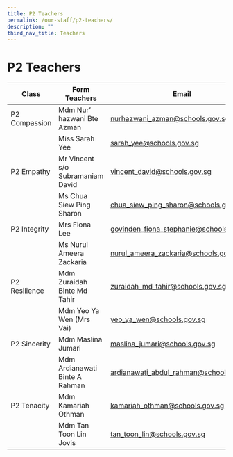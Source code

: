 ```yaml
---
title: P2 Teachers
permalink: /our-staff/p2-teachers/
description: ""
third_nav_title: Teachers
---
```

<h1><b>P2 Teachers</b></h1>



| Class | Form Teachers | Email |
| -------- | -------- | -------- |
| P2 Compassion    | Mdm Nur’ hazwani Bte Azman    | [nurhazwani_azman@schools.gov.sg](mailto:nurhazwani_azman@schools.gov.sg)    |
| |Miss Sarah Yee|[sarah_yee@schools.gov.sg](mailto:sarah_yee@schools.gov.sg)|
|P2 Empathy|Mr Vincent s/o Subramaniam David|[vincent_david@schools.gov.sg](mailto:vincent_david@schools.gov.sg)|
| |Ms Chua Siew Ping Sharon|[chua_siew_ping_sharon@schools.gov.sg](mailto:chua_siew_ping_sharon@schools.gov.sg)|
|P2 Integrity|Mrs Fiona Lee|[govinden_fiona_stephanie@schools.gov.sg](mailto:govinden_fiona_stephanie@schools.gov.sg)|
| |Ms Nurul Ameera Zackaria|[nurul_ameera_zackaria@schools.gov.sg](mailto:nurul_ameera_zackaria@schools.gov.sg)|
|P2 Resilience|Mdm Zuraidah Binte Md Tahir|[zuraidah_md_tahir@schools.gov.sg](mailto:zuraidah_md_tahir@schools.gov.sg)|
| |Mdm Yeo Ya Wen (Mrs Vai)|[yeo_ya_wen@schools.gov.sg](mailto:yeo_ya_wen@schools.gov.sg)|
|P2 Sincerity|Mdm Maslina Jumari|[maslina_jumari@schools.gov.sg](mailto:maslina_jumari@schools.gov.sg)|
| |Mdm Ardianawati Binte A Rahman|[ardianawati_abdul_rahman@schools.gov.sg](mailto:ardianawati_abdul_rahman@schools.gov.sg)|
|P2 Tenacity|Mdm Kamariah Othman|[kamariah_othman@schools.gov.sg](mailto:kamariah_othman@schools.gov.sg)|
| |Mdm Tan Toon Lin Jovis|[tan_toon_lin@schools.gov.sg](mailto:tan_toon_lin@schools.gov.sg)|